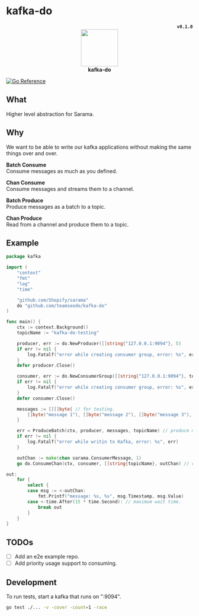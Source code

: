 # kafka-do

<div align="center">
	<div align="right">
		<strong><code>v0.1.0</code></strong>
	</div>
	<img height="100px" src="https://github.com/teamseodo/kafka-do/blob/main/doc/seo.do.png"><br>
	<strong>kafka-do</strong>
</div>

[![Go Reference](https://pkg.go.dev/badge/github.com/teamseodo/kafka-do.svg)](https://pkg.go.dev/github.com/teamseodo/kafka-do)

## What

Higher level abstraction for Sarama. 

## Why

We want to be able to write our kafka applications without making the same things over and over.

**Batch Consume**  
Consume messages as much as you defined.

**Chan Consume**  
Consume messages and streams them to a channel.

**Batch Produce**  
Produce messages as a batch to a topic.

**Chan Produce**  
Read from a channel and produce them to a topic.

## Example

```go
package kafka

import (
	"context"
	"fmt"
	"log"
	"time"

	"github.com/Shopify/sarama"
	do "github.com/teamseodo/kafka-do"
)

func main() {
	ctx := context.Background()
	topicName := "kafka-do-testing"

	producer, err := do.NewProducer([]string{"127.0.0.1:9094"}, 5)
	if err != nil {
		log.Fatalf("error while creating consumer group, error: %s", err)
	}
	defer producer.Close()

	consumer, err := do.NewConsumerGroup([]string{"127.0.0.1:9094"}, topicName)
	if err != nil {
		log.Fatalf("error while creating consumer group, error: %s", err)
	}
	defer consumer.Close()

	messages := [][]byte{ // for testing.
		[]byte("message 1"), []byte("message 2"), []byte("message 3"),
	}

	err = ProduceBatch(ctx, producer, messages, topicName) // produce messages as a batch.
	if err != nil {
		log.Fatalf("error while writin to Kafka, error: %s", err)
	}

	outChan := make(chan sarama.ConsumerMessage, 1)
	go do.ConsumeChan(ctx, consumer, []string{topicName}, outChan) // consume messages as a chan.

out:
	for {
		select {
		case msg := <-outChan:
			fmt.Printf("message: %s, %s", msg.Timestamp, msg.Value)
		case <-time.After(15 * time.Second): // maximum wait time.
			break out
		}
	}
}
```

## TODOs

- [ ] Add an e2e example repo.
- [ ] Add priority usage support to consuming.

## Development

To run tests, start a kafka that runs on ":9094".  
```sh
go test ./... -v -cover -count=1 -race
```
